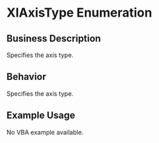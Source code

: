 # XlAxisType Enumeration

## Business Description
Specifies the axis type.

## Behavior
Specifies the axis type.

## Example Usage
No VBA example available.